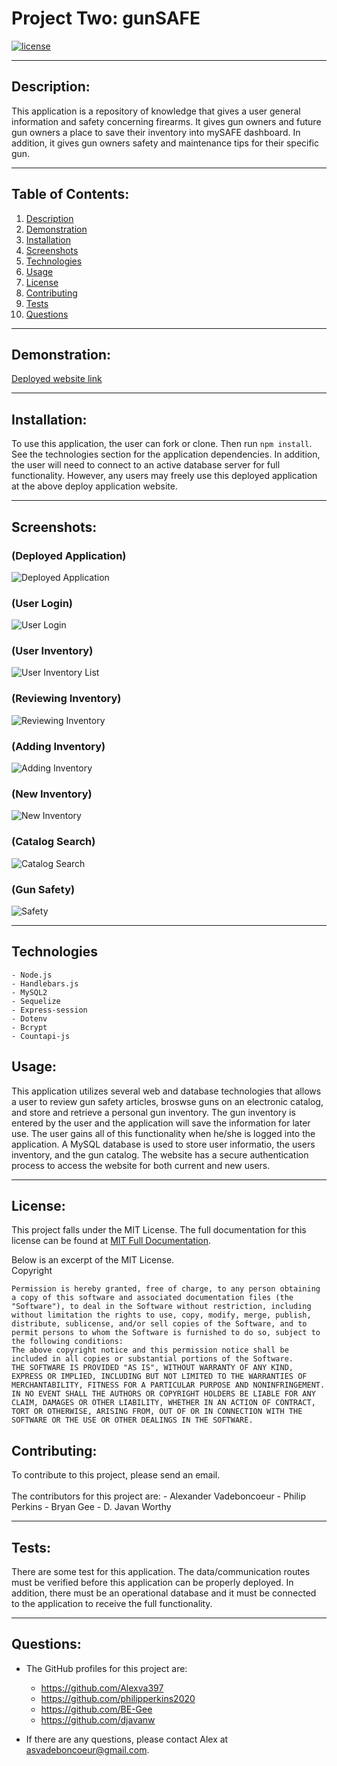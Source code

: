 # Project Two:  gunSAFE

  [![license](https://img.shields.io/badge/license-MIT-blue.svg)](https://choosealicense.com/licenses/mit/)

***

  ## Description:
  This application is a repository of knowledge that gives a user general information and safety concerning firearms.  It gives gun owners and future gun owners a place to save their inventory into mySAFE dashboard. In addition, it gives gun owners safety and maintenance tips for their specific gun. 
  
***
  ## Table of Contents:
  1.  [Description](#description)
  2.  [Demonstration](#demonstration)
  3.  [Installation](#installation)
  4.  [Screenshots](#screenshots)
  5.  [Technologies](#technologies)
  6.  [Usage](#usage)
  7.  [License](#license)
  8.  [Contributing](#contributing)
  9.  [Tests](#tests)
  10.  [Questions](#questions)

***
  ## Demonstration:
  [Deployed website link](https://powerful-bastion-48444.herokuapp.com/)

***
  ## Installation:
  To use this application, the user can fork or clone.  Then run `npm install`. See the technologies section for the application dependencies.  In addition, the user will need to connect to an active database server for full functionality.  However, any users may freely use this deployed application at the above deploy application website.

***
  ## Screenshots:
  ### (Deployed Application)
  ![Deployed Application](./public/images/website_homepage.jpeg)

  ### (User Login)
  ![User Login](./public/images/login_deployed.jpeg)

  ### (User Inventory)
  ![User Inventory List](./public/images/user_inventory.jpeg)

  ### (Reviewing Inventory)
  ![Reviewing Inventory](./public/images/review_inventory.jpeg)

  ### (Adding Inventory)
  ![Adding Inventory](./public/images/enter_inventory.jpeg)

  ### (New Inventory)
  ![New Inventory](./public/images/new_inventory.jpeg)

  ### (Catalog Search)
  ![Catalog Search](./public/images/catalog_search.jpeg)

  ### (Gun Safety)
  ![Safety](./public/images/safety.jpeg)

***
  ## Technologies
    - Node.js
    - Handlebars.js
    - MySQL2
    - Sequelize
    - Express-session
    - Dotenv
    - Bcrypt
    - Countapi-js 

  ## Usage:
  This application utilizes several web and database technologies that allows a user to review gun safety articles, broswse guns on an electronic catalog, and store and retrieve a personal gun inventory.  The gun inventory is entered by the user and the application will save the information for later use.  The user gains all of this functionality when he/she is logged into the application.  A MySQL database is used to store user informatio, the users inventory, and the gun catalog.  The website has a secure authentication process to access the website for both current and new users.  
   
***
  ## License:
  This project falls under the MIT License.  The full documentation for this license can be found at [MIT Full Documentation](https://choosealicense.com/licenses/mit).

  Below is an excerpt of the MIT License.
  <br>
  Copyright <YEAR> <COPYRIGHT HOLDER>
    
    Permission is hereby granted, free of charge, to any person obtaining a copy of this software and associated documentation files (the "Software"), to deal in the Software without restriction, including without limitation the rights to use, copy, modify, merge, publish, distribute, sublicense, and/or sell copies of the Software, and to permit persons to whom the Software is furnished to do so, subject to the following conditions:
    The above copyright notice and this permission notice shall be included in all copies or substantial portions of the Software.
    THE SOFTWARE IS PROVIDED "AS IS", WITHOUT WARRANTY OF ANY KIND, EXPRESS OR IMPLIED, INCLUDING BUT NOT LIMITED TO THE WARRANTIES OF MERCHANTABILITY, FITNESS FOR A PARTICULAR PURPOSE AND NONINFRINGEMENT. IN NO EVENT SHALL THE AUTHORS OR COPYRIGHT HOLDERS BE LIABLE FOR ANY CLAIM, DAMAGES OR OTHER LIABILITY, WHETHER IN AN ACTION OF CONTRACT, TORT OR OTHERWISE, ARISING FROM, OUT OF OR IN CONNECTION WITH THE SOFTWARE OR THE USE OR OTHER DEALINGS IN THE SOFTWARE.

  ## Contributing:
  To contribute to this project, please send an email.  
  <br>
  The contributors for this project are:
    - Alexander Vadeboncoeur
    - Philip Perkins
    - Bryan Gee
    - D. Javan Worthy

***
  ## Tests:
  There are some test for this application.  The data/communication routes must be verified before this application can be properly deployed.  In addition, there must be an operational database  and it must be connected to the application to receive the full functionality.  

***
  ## Questions:
  - The GitHub profiles for this project are:
    - https://github.com/Alexva397
    - https://github.com/philipperkins2020
    - https://github.com/BE-Gee
    - https://github.com/djavanw
 
  - If there are any questions, please contact Alex at asvadeboncoeur@gmail.com.